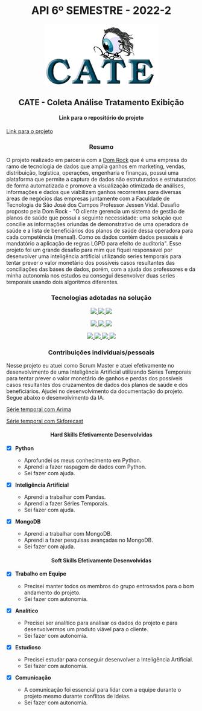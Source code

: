 <h1 align="center">API 6º SEMESTRE - 2022-2</h1>

<p align="center"> <img src="imagens/logofinal.png" alt="CATE - Coleta Análise Tratamento Exibição" class="center" width=300/> </p>

<h2 align="center">
CATE - Coleta Análise Tratamento Exibição
</h2>

<h4 align="center">
Link para o repositório do projeto
</h4>

[Link para o projeto](https://github.com/API-6-SEMESTRE/Documentacao)

<h3 align="center">
Resumo
</h3>

O projeto realizado em parceria com a [Dom Rock](https://www.domrock.net/) que é uma empresa do ramo de tecnologia de dados que amplia ganhos em marketing, vendas, distribuição, logística, operações, engenharia e finanças, possui uma plataforma que permite a captura de dados não estruturados e estruturados de forma automatizada e promove a visualização otimizada de análises, informações e dados que viabilizam ganhos recorrentes para diversas áreas de negócios das empresas juntamente com a Faculdade de Tecnologia de São José dos Campos Professor Jessen Vidal. Desafio proposto pela Dom Rock - "O cliente gerencia um sistema de gestão de planos de saúde que possui a seguinte necessidade: uma solução que concilie as informações oriundas de demonstrativo de uma operadora de saúde e a lista de beneficiários dos planos de saúde dessa operadora para cada competência (mensal). Como os dados contém dados pessoais é mandatório a aplicação de regras LGPD para efeito de auditoria". Esse projeto foi um grande desafio para mim que fiquei responsável por desenvolver uma inteligência artificial utilizando series temporais para tentar prever o valor monetário dos possíveis casos resultantes das conciliações das bases de dados, porém, com a ajuda dos professores e da minha autonomia nos estudos eu consegui desenvolver duas series temporais usando dois algoritmos diferentes.

<h3 align="center">Tecnologias adotadas na solução</h3>

<p align="center">
 <a href="https://www.mongodb.com/">
  <img src="https://img.shields.io/static/v1?label=MongoDB&message=Banco de Dados NoSQL&color=47A248&style=for-the-badge&logo=mongodb"/>
 </a>
 <a href="https://www.mysql.com/">
  <img src="https://img.shields.io/static/v1?label=MySQL&message=Banco de Dados Relacional&color=4479A1&style=for-the-badge&logo=mysql"/>
 </a>
 <a href="https://powerbi.microsoft.com/pt-br/">
  <img src="https://img.shields.io/static/v1?label=Power BI&message=Relatórios&color=F2C811&style=for-the-badge&logo=Power BI"/>
 </a>
</p>
<p align="center">
  <a href="https://www.python.org/">
  <img src="https://img.shields.io/static/v1?label=Python&message=Análise de Dados&color=3776AB&style=for-the-badge&logo=Python"/>
</a>
<a href="https://pandas.pydata.org/">
  <img src="https://img.shields.io/static/v1?label=Pandas&message=Análise de Dados&color=150458&style=for-the-badge&logo=pandas"/>
</a>
<a href="https://pypi.org/project/pip/">
  <img src="https://img.shields.io/static/v1?label=PIP&message=Análise de Dados&color=3775A9&style=for-the-badge&logo=PyPI"/>
</a>
</p>
<p align="center">
  <a href="https://git-scm.com/">
  <img src="https://img.shields.io/static/v1?label=Git&message=DevOps&color=F05032&style=for-the-badge&logo=Git"/>
</a>
  <a href="https://github.com/">
  <img src="https://img.shields.io/static/v1?label=GitHub&message=DevOps&color=181717&style=for-the-badge&logo=GitHub"/>
</a>
<a href="https://www.atlassian.com/br/software/jira">
  <img src="https://img.shields.io/static/v1?label=Jira&message=Processo&color=0052CC&style=for-the-badge&logo=Jira Software"/>
 </a>
 <a href="https://www.microsoft.com/pt-br/microsoft-teams/log-in">
  <img src="https://img.shields.io/static/v1?label=Microsoft Teams&message=Processo&color=6264A7&style=for-the-badge&logo=Microsoft Teams"/>
 </a>
</p>

<h3 align="center">Contribuições individuais/pessoais</h3>

Nesse projeto eu atuei como Scrum Master e atuei efetivamente no desenvolvimento de uma Inteligência Artificial utilizando Séries Temporais para tentar prever o valor monetário de ganhos e perdas dos possíveis casos resultantes dos cruzamentos de dados dos planos de saúde e dos beneficiários. Ajudei no desenvolvimento da documentação do projeto. Segue abaixo o desenvolvimento da IA.

[Série temporal com Arima](python/API_Serie_Temporal_ARIMA.ipynb)

[Série temporal com Skforecast](python/API_Serie_Temporal_Skforecast.ipynb)

<h4 align="center">Hard Skills Efetivamente Desenvolvidas</h4>

- [x] <b>Python</b>
    - Aprofundei os meus conhecimento em Python.
    - Aprendi a fazer raspagem de dados com Python.
    - Sei fazer com ajuda.

- [x] <b>Inteligência Artificial</b>
    - Aprendi a trabalhar com Pandas.
    - Aprendi a fazer Séries Temporais.
    - Sei fazer com ajuda.

- [x] <b>MongoDB</b>
    - Aprendi a trabalhar com MongoDB.
    - Aprendi a fazer pesquisas avançadas no MongoDB.
    - Sei fazer com ajuda.

<h4 align="center">Soft Skills Efetivamente Desenvolvidas</h4>

- [x] <b>Trabalho em Equipe</b>
    - Precisei manter todos os membros do grupo entrosados para o bom andamento do projeto.
    - Sei fazer com autonomia.

- [x] <b>Analítico</b>
    - Precisei ser analítico para analisar os dados do projeto e para desenvolvermos um produto viável para o cliente.
    - Sei fazer com autonomia.

- [x] <b>Estudioso</b>
    - Precisei estudar para conseguir desenvolver a Inteligência Artificial.
    - Sei fazer com autonomia.

- [x] <b>Comunicação</b>
    - A comunicação foi essencial para lidar com a equipe durante o projeto mesmo durante conflitos de ideias.
    - Sei fazer com autonomia.

